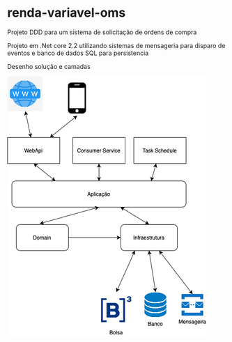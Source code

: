 # renda-variavel-oms
Projeto DDD para um sistema de solicitação de ordens de compra

Projeto em .Net core 2.2 utilizando sistemas de mensageria para disparo de eventos e banco de dados SQL para persistencia

Desenho solução e camadas

<img src="img/OMS-Camadas-Page-1.png">
